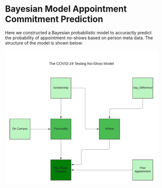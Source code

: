 # Bayesian Model Appointment Commitment Prediction

Here we constructed a Bayesian probabilistic model to accuractly predict the probability of appointment no-shows based on person meta data. The structure of the model is shown below:

![pgm](PGM.png)
